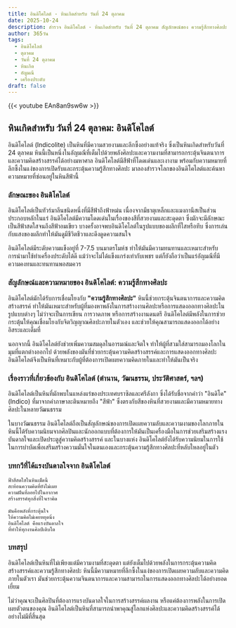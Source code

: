 ```yaml
---
title: อินดิโคไลต์ - หินเกิดสำหรับ วันที่ 24 ตุลาคม
date: 2025-10-24
description: สำรวจ อินดิโคไลต์ - หินเกิดสำหรับ วันที่ 24 ตุลาคม สัญลักษณ์ของ ความรู้สึกทางศิลปะ มาเรียนรู้ความหมายลึกซึ้งของหินพิเศษนี้
author: 365วัน
tags:
  - อินดิโคไลต์
  - ตุลาคม
  - วันที่ 24 ตุลาคม
  - หินเกิด
  - อัญมณี
  - เครื่องประดับ
draft: false
---
```


{{< youtube EAn8an9sw6w >}}

## หินเกิดสำหรับ วันที่ 24 ตุลาคม: อินดิโคไลต์

อินดิโคไลต์ (Indicolite) เป็นหินที่มีความสวยงามและลึกซึ้งอย่างแท้จริง ซึ่งเป็นหินเกิดสำหรับวันที่ 24 ตุลาคม หินนี้เป็นหนึ่งในอัญมณีที่เต็มไปด้วยพลังศิลปะและความงามที่สามารถกระตุ้นจินตนาการและความคิดสร้างสรรค์ได้อย่างมหาศาล อินดิโคไลต์มีสีฟ้าที่โดดเด่นและเงางาม พร้อมกับความหมายที่ลึกซึ้งในแง่ของการเปิดรับและกระตุ้นความรู้สึกทางศิลปะ มาลองสำรวจโลกของอินดิโคไลต์และค้นหาความหมายที่ซ่อนอยู่ในหินสีฟ้านี้

### ลักษณะของ อินดิโคไลต์

อินดิโคไลต์เป็นทัวร์มาลีนชนิดหนึ่งที่มีสีฟ้าถึงฟ้าหม่น เนื่องจากมีธาตุเหล็กและแมงกานีสเป็นส่วนประกอบหลักในแร่ อินดิโคไลต์มีความโดดเด่นในเรื่องของสีที่สวยงามและสะดุดตา ซึ่งมักจะมีลักษณะเป็นสีฟ้าสดใสจนถึงสีฟ้าอมเขียว บางครั้งอาจพบอินดิโคไลต์ในรูปแบบของผลึกที่ใสหรือทึบ ซึ่งการเล่นกับแสงของผลึกทำให้มันดูมีชีวิตชีวาและดึงดูดความสนใจ

อินดิโคไลต์มีระดับความแข็งอยู่ที่ 7-7.5 บนมาตรโมห์ซ ทำให้มันมีความทนทานและเหมาะสำหรับการนำมาใช้ทำเครื่องประดับได้ดี แม้ว่าจะไม่ได้แข็งแกร่งเท่ากับเพชร แต่ก็ยังถือว่าเป็นแร่อัญมณีที่มีความคงทนและทนทานพอสมควร

### สัญลักษณ์และความหมายของ อินดิโคไลต์: ความรู้สึกทางศิลปะ

อินดิโคไลต์มักได้รับการเชื่อมโยงกับ **"ความรู้สึกทางศิลปะ"** หินนี้ช่วยกระตุ้นจินตนาการและความคิดสร้างสรรค์ ทำให้มันเหมาะสำหรับผู้ที่มองหาพลังในการสร้างงานศิลปะหรือการแสดงออกทางศิลปะในรูปแบบต่างๆ ไม่ว่าจะเป็นการเขียน การวาดภาพ หรือการสร้างงานดนตรี อินดิโคไลต์มีพลังในการช่วยกระตุ้นให้คุณเชื่อมโยงกับจิตวิญญาณศิลปะภายในตัวเอง และช่วยให้คุณสามารถแสดงออกได้อย่างอิสระและเต็มที่

นอกจากนี้ อินดิโคไลต์ยังช่วยเพิ่มความสมดุลในอารมณ์และจิตใจ ทำให้ผู้ที่สวมใส่สามารถมองโลกในมุมที่แตกต่างออกไป ด้วยพลังของมันที่ช่วยกระตุ้นความคิดสร้างสรรค์และการแสดงออกทางศิลปะ อินดิโคไลต์จึงเป็นหินที่เหมาะกับผู้ที่ต้องการเปิดเผยความคิดภายในและทำให้มันเป็นจริง

### เรื่องราวที่เกี่ยวข้องกับ อินดิโคไลต์ (ตำนาน, วัฒนธรรม, ประวัติศาสตร์, ฯลฯ)

อินดิโคไลต์เป็นหินที่มักพบในแหล่งแร่ของประเทศบราซิลและศรีลังกา ซึ่งได้รับชื่อจากคำว่า "อินดิโค" (Indico) ที่มาจากคำภาษาละตินหมายถึง "สีฟ้า" ซึ่งตรงกับสีของหินที่สวยงามและมีความหมายทางศิลปะในหลายวัฒนธรรม

ในบางวัฒนธรรม อินดิโคไลต์ถือเป็นสัญลักษณ์ของการเปิดเผยความลับและความงามของโลกภายใน หินนี้ได้รับความนิยมจากศิลปินและนักออกแบบที่ต้องการให้มันเป็นเครื่องมือในการช่วยเสริมสร้างแรงบันดาลใจและเปิดประตูสู่ความคิดสร้างสรรค์ และในบางแห่ง อินดิโคไลต์ยังได้รับความนิยมในการใช้ในการบำบัดเพื่อเสริมสร้างความมั่นใจในตนเองและกระตุ้นความรู้สึกทางศิลปะที่หลับใหลอยู่ในตัว

### บทกวีที่ได้แรงบันดาลใจจาก อินดิโคไลต์

```
ฟ้าสีสดใสในหินเม็ดนี้
สะท้อนความคิดที่ยังไม่เผย
ความฝันที่ลอยไปในอากาศ
สร้างสรรค์ทุกสิ่งที่ใจเราคิด

มันคือพลังที่กระตุ้นใจ
ให้ความคิดไม่เคยหยุดนิ่ง
อินดิโคไลต์ คือแรงบันดาลใจ
ที่ทำให้ทุกงานศิลป์เติบโต
```

### บทสรุป

อินดิโคไลต์เป็นหินที่ไม่เพียงแต่มีความงามที่สะดุดตา แต่ยังเต็มไปด้วยพลังในการกระตุ้นความคิดสร้างสรรค์และความรู้สึกทางศิลปะ หินนี้มีความหมายที่ลึกซึ้งในแง่ของการเปิดเผยความลับและความคิดภายในตัวเรา มันช่วยกระตุ้นความจินตนาการและความสามารถในการแสดงออกทางศิลปะได้อย่างยอดเยี่ยม

ไม่ว่าคุณจะเป็นศิลปินที่ต้องการแรงบันดาลใจในการสร้างสรรค์ผลงาน หรือแค่ต้องการพลังในการเปิดเผยตัวตนของคุณ อินดิโคไลต์เป็นหินที่สามารถนำพาคุณสู่โลกแห่งศิลปะและความคิดสร้างสรรค์ได้อย่างไม่มีที่สิ้นสุด